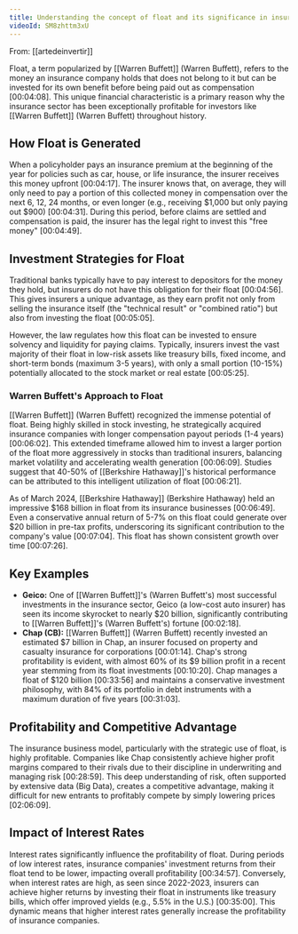 ```yaml
---
title: Understanding the concept of float and its significance in insurance
videoId: SM8zhttm3xU
---
```


From: [[artedeinvertir]] <br/> 

Float, a term popularized by [[Warren Buffett]] (Warren Buffett), refers to the money an insurance company holds that does not belong to it but can be invested for its own benefit before being paid out as compensation [00:04:08]. This unique financial characteristic is a primary reason why the insurance sector has been exceptionally profitable for investors like [[Warren Buffett]] (Warren Buffett) throughout history.

## How Float is Generated

When a policyholder pays an insurance premium at the beginning of the year for policies such as car, house, or life insurance, the insurer receives this money upfront [00:04:17]. The insurer knows that, on average, they will only need to pay a portion of this collected money in compensation over the next 6, 12, 24 months, or even longer (e.g., receiving $1,000 but only paying out $900) [00:04:31]. During this period, before claims are settled and compensation is paid, the insurer has the legal right to invest this "free money" [00:04:49].

## Investment Strategies for Float

Traditional banks typically have to pay interest to depositors for the money they hold, but insurers do not have this obligation for their float [00:04:56]. This gives insurers a unique advantage, as they earn profit not only from selling the insurance itself (the "technical result" or "combined ratio") but also from investing the float [00:05:05].

However, the law regulates how this float can be invested to ensure solvency and liquidity for paying claims. Typically, insurers invest the vast majority of their float in low-risk assets like treasury bills, fixed income, and short-term bonds (maximum 3-5 years), with only a small portion (10-15%) potentially allocated to the stock market or real estate [00:05:25].

### Warren Buffett's Approach to Float

[[Warren Buffett]] (Warren Buffett) recognized the immense potential of float. Being highly skilled in stock investing, he strategically acquired insurance companies with longer compensation payout periods (1-4 years) [00:06:02]. This extended timeframe allowed him to invest a larger portion of the float more aggressively in stocks than traditional insurers, balancing market volatility and accelerating wealth generation [00:06:09]. Studies suggest that 40-50% of [[Berkshire Hathaway]]'s historical performance can be attributed to this intelligent utilization of float [00:06:21].

As of March 2024, [[Berkshire Hathaway]] (Berkshire Hathaway) held an impressive $168 billion in float from its insurance businesses [00:06:49]. Even a conservative annual return of 5-7% on this float could generate over $20 billion in pre-tax profits, underscoring its significant contribution to the company's value [00:07:04]. This float has shown consistent growth over time [00:07:26].

## Key Examples

*   **Geico:** One of [[Warren Buffett]]'s (Warren Buffett's) most successful investments in the insurance sector, Geico (a low-cost auto insurer) has seen its income skyrocket to nearly $20 billion, significantly contributing to [[Warren Buffett]]'s (Warren Buffett's) fortune [00:02:18].
*   **Chap (CB):** [[Warren Buffett]] (Warren Buffett) recently invested an estimated $7 billion in Chap, an insurer focused on property and casualty insurance for corporations [00:01:14]. Chap's strong profitability is evident, with almost 60% of its $9 billion profit in a recent year stemming from its float investments [00:10:20]. Chap manages a float of $120 billion [00:33:56] and maintains a conservative investment philosophy, with 84% of its portfolio in debt instruments with a maximum duration of five years [00:31:03].

## Profitability and Competitive Advantage

The insurance business model, particularly with the strategic use of float, is highly profitable. Companies like Chap consistently achieve higher profit margins compared to their rivals due to their discipline in underwriting and managing risk [00:28:59]. This deep understanding of risk, often supported by extensive data (Big Data), creates a competitive advantage, making it difficult for new entrants to profitably compete by simply lowering prices [02:06:09].

## Impact of Interest Rates

Interest rates significantly influence the profitability of float. During periods of low interest rates, insurance companies' investment returns from their float tend to be lower, impacting overall profitability [00:34:57]. Conversely, when interest rates are high, as seen since 2022-2023, insurers can achieve higher returns by investing their float in instruments like treasury bills, which offer improved yields (e.g., 5.5% in the U.S.) [00:35:00]. This dynamic means that higher interest rates generally increase the profitability of insurance companies.